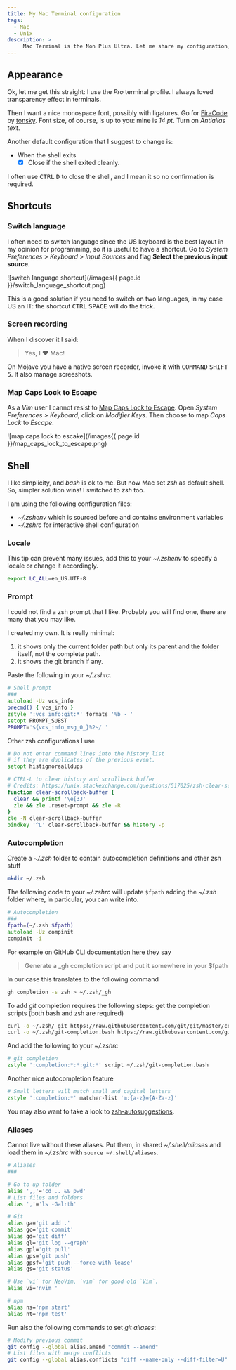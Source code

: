 ```yaml
---
title: My Mac Terminal configuration
tags:
  - Mac
  - Unix
description: >
     Mac Terminal is the Non Plus Ultra. Let me share my configuration, in particular I want to remember that font! R.I.P. Steve.
---
```


## Appearance

Ok, let me get this straight: I use the *Pro* terminal profile. I always loved transparency effect in terminals.

Then I want a nice monospace font, possibly with ligatures. Go for [FiraCode](https://github.com/tonsky/FiraCode) by [tonsky](https://tonsky.me).
Font size, of course, is up to you: mine is *14 pt*. Turn on *Antialias text*.

Another default configuration that I suggest to change is:

* When the shell exits
  - [x] Close if the shell exited cleanly.

I often use <kbd>CTRL</kbd> <kbd>D</kbd> to close the shell, and I mean it so no confirmation is required.

## Shortcuts

### Switch language

I often need to switch language since the US keyboard is the best layout in my opinion for programming, so it is useful to have a shortcut.
Go to *System Preferences* > *Keyboard* > *Input Sources* and flag **Select the previous input source**.

![switch language shortcut](/images{{ page.id }}/switch_language_shortcut.png)

This is a good solution if you need to switch on two languages, in my case US an IT: the shortcut <kbd>CTRL</kbd> <kbd>SPACE</kbd> will do the trick.

### Screen recording

When I discover it I said:

> Yes, I ❤  Mac!

On Mojave you have a native screen recorder, invoke it with <kbd>COMMAND</kbd> <kbd>SHIFT</kbd> <kbd>5</kbd>. It also manage screeshots.

### Map Caps Lock to Escape

As a *Vim* user I cannot resist to [Map Caps Lock to Escape](https://vim.fandom.com/wiki/Map_caps_lock_to_escape_in_macOS).
Open *System Preferences > Keyboard*, click on *Modifier Keys*. Then choose to map *Caps Lock* to *Escape*.

![map caps lock to escake](/images{{ page.id }}/map_caps_lock_to_escape.png)

## Shell

I like simplicity, and *bash* is ok to me. But now Mac set *zsh* as default shell.
So, simpler solution wins! I switched to *zsh* too.

I am using the following configuration files:

- *~/.zshenv* which is sourced before and contains environment variables
- *~/.zshrc* for interactive shell configuration

### Locale

This tip can prevent many issues, add this to your *~/.zshenv* to specify a locale or change it accordingly.

```zsh
export LC_ALL=en_US.UTF-8
```

### Prompt

I could not find a zsh prompt that I like. Probably you will find one, there
are many that you may like.

I created my own. It is really minimal:
1. it shows only the current folder path but only its parent and the folder itself, not the complete path.
2. it shows the git branch if any.

Paste the following in your *~/.zshrc*.

```zsh
# Shell prompt
###
autoload -Uz vcs_info
precmd() { vcs_info }
zstyle ':vcs_info:git:*' formats '%b · '
setopt PROMPT_SUBST
PROMPT='${vcs_info_msg_0_}%2~/ '
```

Other zsh configurations I use

```zsh
# Do not enter command lines into the history list
# if they are duplicates of the previous event.
setopt histignorealldups

# CTRL-L to clear history and scrollback buffer
# Credits: https://unix.stackexchange.com/questions/517025/zsh-clear-scrollback-buffer
function clear-scrollback-buffer {
  clear && printf '\e[3J'
  zle && zle .reset-prompt && zle -R
}
zle -N clear-scrollback-buffer
bindkey '^L' clear-scrollback-buffer && history -p
```

### Autocompletion

Create a *~/.zsh* folder to contain autocompletion definitions and other zsh stuff

```zsh
mkdir ~/.zsh
```

The following code to your *~/.zshrc* will update `$fpath` adding the *~/.zsh* folder
where, in particular, you can write into.

```zsh
# Autocompletion
###
fpath=(~/.zsh $fpath)
autoload -Uz compinit
compinit -i
```

For example on GitHub CLI documentation [here](https://cli.github.com/manual/gh_completion#zsh)
they say

> Generate a _gh completion script and put it somewhere in your $fpath

In our case this translates to the following command

```zsh
gh completion -s zsh > ~/.zsh/_gh
```

To add *git* completion requires the following steps: get the completion scripts (both bash and zsh are required)

```zsh
curl -o ~/.zsh/_git https://raw.githubusercontent.com/git/git/master/contrib/completion/git-completion.zsh
curl -o ~/.zsh/git-completion.bash https://raw.githubusercontent.com/git/git/master/contrib/completion/git-completion.bash
```

And add the following to your *~/.zshrc*

```zsh
# git completion
zstyle ':completion:*:*:git:*' script ~/.zsh/git-completion.bash
```

Another nice autocompletion feature

```zsh
# Small letters will match small and capital letters
zstyle ':completion:*' matcher-list 'm:{a-z}={A-Za-z}'
```

You may also want to take a look to [zsh-autosuggestions](https://github.com/zsh-users/zsh-autosuggestions/).

### Aliases

Cannot live without these aliases. Put them, in shared *~/.shell/aliases* and load them in *~/.zshrc* with `source ~/.shell/aliases`.

```sh
# Aliases
###

# Go to up folder
alias ',,'='cd .. && pwd'
# List files and folders
alias ','='ls -Galrth'

# Git
alias ga='git add .'
alias gc='git commit'
alias gd='git diff'
alias gl='git log --graph'
alias gpl='git pull'
alias gps='git push'
alias gpsf='git push --force-with-lease'
alias gs='git status'

# Use `vi` for NeoVim, `vim` for good old `Vim`.
alias vi='nvim '

# npm
alias ns='npm start'
alias nt='npm test'
```

Run also the following commands to set *git aliases*:

```sh
# Modify previous commit
git config --global alias.amend "commit --amend"
# List files with merge conflicts
git config --global alias.conflicts "diff --name-only --diff-filter=U"
```
